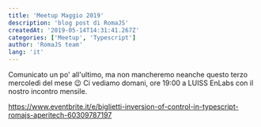 ```yaml
---
title: 'Meetup Maggio 2019'
description: 'blog post di RomaJS'
createdAt: '2019-05-14T14:31:41.267Z'
categories: ['Meetup', 'Typescript']
author: 'RomaJS team'
lang: 'it'
---
```


Comunicato un po' all'ultimo, ma non mancheremo neanche questo terzo mercoledì del mese 😉 Ci vediamo domani, ore 19:00 a LUISS EnLabs con il nostro incontro mensile.

https://www.eventbrite.it/e/biglietti-inversion-of-control-in-typescript-romajs-aperitech-60309787197
